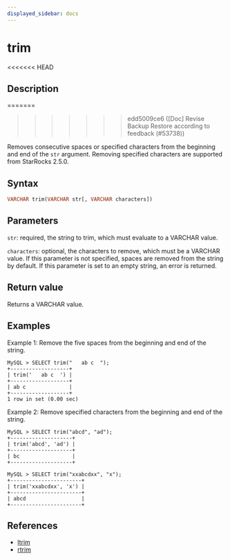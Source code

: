 ```yaml
---
displayed_sidebar: docs
---
```


# trim

<<<<<<< HEAD
## Description
=======

>>>>>>> edd5009ce6 ([Doc] Revise Backup Restore according to feedback (#53738))

Removes consecutive spaces or specified characters from the beginning and end of the `str` argument. Removing specified characters are supported from StarRocks 2.5.0.

## Syntax

```Haskell
VARCHAR trim(VARCHAR str[, VARCHAR characters])
```

## Parameters

`str`: required, the string to trim, which must evaluate to a VARCHAR value.

`characters`: optional, the characters to remove, which must be a VARCHAR value. If this parameter is not specified, spaces are removed from the string by default. If this parameter is set to an empty string, an error is returned.

## Return value

Returns a VARCHAR value.

## Examples

Example 1: Remove the five spaces from the beginning and end of the string.

```Plain Text
MySQL > SELECT trim("   ab c  ");
+-------------------+
| trim('   ab c  ') |
+-------------------+
| ab c              |
+-------------------+
1 row in set (0.00 sec)
```

Example 2: Remove specified characters from the beginning and end of the string.

```Plain Text
MySQL > SELECT trim("abcd", "ad");
+--------------------+
| trim('abcd', 'ad') |
+--------------------+
| bc                 |
+--------------------+

MySQL > SELECT trim("xxabcdxx", "x");
+-----------------------+
| trim('xxabcdxx', 'x') |
+-----------------------+
| abcd                  |
+-----------------------+
```

## References

- [ltrim](ltrim.md)
- [rtrim](rtrim.md)
